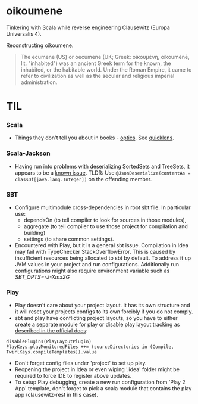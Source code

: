 # oikoumene
Tinkering with Scala while reverse engineering Clausewitz (Europa Universalis 4).

Reconstructing oikoumene. 
> The ecumene (US) or oecumene (UK; Greek: οἰκουμένη, oikouménē, lit. "inhabited") 
was an ancient Greek term for the known, the inhabited, or the habitable world. 
Under the Roman Empire, it came to refer to civilization 
as well as the secular and religious imperial administration.

# TIL
### Scala
- Things they don't tell you about in books - [optics](https://scalac.io/scala-optics-lenses-with-monocle/). See [quicklens](https://github.com/softwaremill/quicklens).
### Scala-Jackson
- Having run into problems with deserializing SortedSets and TreeSets,
it appears to be a [known issue](https://github.com/FasterXML/jackson-module-scala/wiki/FAQ#deserializing-optionint-and-other-primitive-challenges).
TLDR: Use ```@JsonDeserialize(contentAs = classOf[java.lang.Integer])``` on the offending member.
### SBT
- Configure multimodule cross-dependencies in root sbt file. In particular 
use:
    - dependsOn (to tell compiler to look for sources in those modules),
    - aggregate (to tell compiler to use those project for compilation and building)
    - settings (to share common settings).
- Encountered with Play, but it is a general sbt issue.
Compilation in Idea may fail with TypeChecker StackOverflowError.
This is caused by insufficient resources being allocated to sbt by default.
To address it up JVM values in your project and run configurations.
Additionally run configurations might also require environment variable
such as _SBT_OPTS=-J-Xmx2G_
### Play
- Play doesn't care about your project layout. It has its own structure
and it will reset your projects configs to its own forcibly if you
do not comply.
- sbt and play have conflicting project layouts, so you have to either
create a separate module for play or disable play layout tracking as
[described in the official docs](https://www.playframework.com/documentation/2.6.x/Anatomy#Default-SBT-layout):
```$xslt
disablePlugins(PlayLayoutPlugin)
PlayKeys.playMonitoredFiles ++= (sourceDirectories in (Compile, TwirlKeys.compileTemplates)).value
```
- Don't forget config files under 'project' to set up play.
- Reopening the project in Idea or even wiping '.idea' folder might be
required to force IDE to register above updates.
- To setup Play debugging, create a new run configuration 
from 'Play 2 App' template, don't forget to pick a scala module
that contains the play app (clausewitz-rest in this case).
